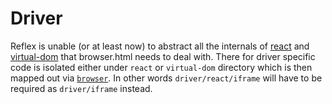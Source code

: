 # Driver

Reflex is unable (or at least now) to abstract all the internals of [react][] and [virtual-dom][] that browser.html needs to deal with. There for driver specific code is isolated either under `react` or `virtual-dom` directory which is then mapped out via [`browser`][browserify-browser-field]. In other words
`driver/react/iframe` will have to be required as `driver/iframe` instead.


[react]:http://reactjs.com
[virtual-dom]:https://github.com/Matt-Esch/virtual-dom
[browserify-browser-field]:https://github.com/substack/node-browserify#browser-field
